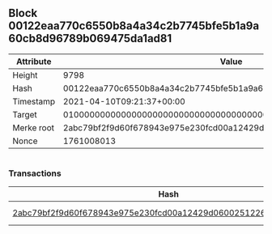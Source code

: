 ## Block 00122eaa770c6550b8a4a34c2b7745bfe5b1a9a60cb8d96789b069475da1ad81

Attribute | Value
--- | ---
Height | 9798
Hash | 00122eaa770c6550b8a4a34c2b7745bfe5b1a9a60cb8d96789b069475da1ad81
Timestamp | 2021-04-10T09:21:37+00:00
Target | 0100000000000000000000000000000000000000000000000000000000000000
Merke root | 2abc79bf2f9d60f678943e975e230fcd00a12429d0600251226b9ffecde8779f
Nonce | 1761008013

```

```

### Transactions

Hash | Amount
--- | ---
[2abc79bf2f9d60f678943e975e230fcd00a12429d0600251226b9ffecde8779f](2abc79bf2f9d60f678943e975e230fcd00a12429d0600251226b9ffecde8779f.md) | 10.00000000 SKEPTI 
